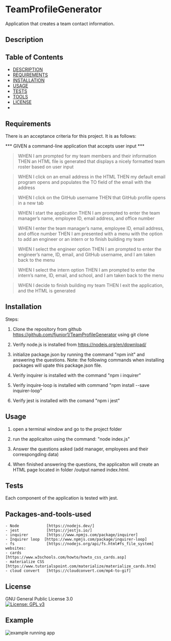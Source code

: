 # TeamProfileGenerator
Application that creates a team contact information.


## Description



## Table of Contents
- [DESCRIPTION](#Description)
- [REQUIREMENTS](#Requirements)
- [INSTALLATION](#Installation)
- [USAGE](#Usage)
- [TESTS](#Tests)
- [TOOLS](#Packages-and-tools-used)
- [LICENSE](#License)
- [](#)


## Requirements
There is an acceptance criteria for this project. It is as follows:

*** GIVEN a command-line application that accepts user input ***

> WHEN I am prompted for my team members and their information
THEN an HTML file is generated that displays a nicely formatted team roster based on user input

> WHEN I click on an email address in the HTML
THEN my default email program opens and populates the TO field of the email with the address

> WHEN I click on the GitHub username
THEN that GitHub profile opens in a new tab

>WHEN I start the application
THEN I am prompted to enter the team manager’s name, employee ID, email address, and office number

> WHEN I enter the team manager’s name, employee ID, email address, and office number
THEN I am presented with a menu with the option to add an engineer or an intern or to finish building my team

> WHEN I select the engineer option
THEN I am prompted to enter the engineer’s name, ID, email, and GitHub username, and I am taken back to the menu

> WHEN I select the intern option
THEN I am prompted to enter the intern’s name, ID, email, and school, and I am taken back to the menu

> WHEN I decide to finish building my team
THEN I exit the application, and the HTML is generated


## Installation
 
Steps:

  1. Clone the repository from github https://github.com/fjunior1/TeamProfileGenerator
   using git clone 
 
  2. Verify node.js is installed from https://nodejs.org/en/download/

  3. initialize package.json by running the command "npm init" and answering the questions. Note: the following commands when installing packages will upate this package.json file.

  4. Verify inquirer is installed with the command "npm i inquirer" 

  5. Verify inquire-loop is installed with command "npm install --save inquirer-loop"

  6. Verify jest is installed with the comand "npm i jest" 


## Usage
  1. open a terminal window and go to the project folder

  2. run the applicaiton using the command: "node index.js"

  3. Answer the questions asked (add manager, employees and their correspongding data)

  4. When finished answering the questions, the applicaiton will create an HTML page located in folder /output named index.html.

## Tests
Each component of the application is tested with jest.


## Packages-and-tools-used
    - Node            [https://nodejs.dev/]
    - jest            [https://jestjs.io/]
    - inquirer        [https://www.npmjs.com/package/inquirer]
    - Inquirer loop  [https://www.npmjs.com/package/inquirer-loop] 
    - fs              [https://nodejs.org/api/fs.html#fs_file_system]
    websites:
    - cards           [https://www.w3schools.com/howto/howto_css_cards.asp]
    - materialize CSS [https://www.tutorialspoint.com/materialize/materialize_cards.htm]
    - cloud convert   [https://cloudconvert.com/mp4-to-gif] 

## License
GNU General Public License 3.0  
[![License: GPL v3](https://img.shields.io/badge/License-GPLv3-blue.svg)](https://www.gnu.org/licenses/gpl-3.0)

## Example
![example running app](./dist/test-video.gif)